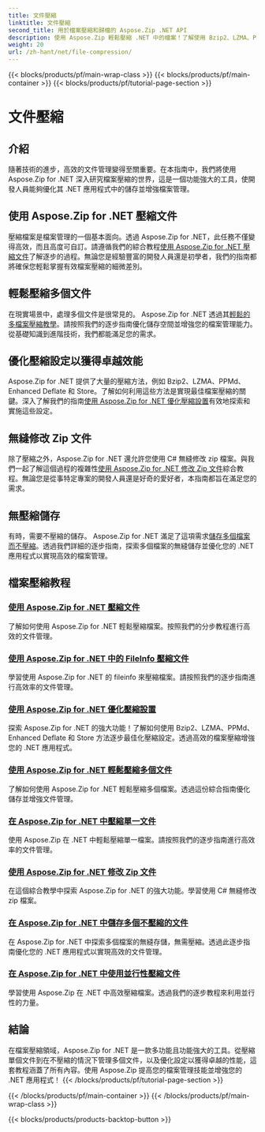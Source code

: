 ```yaml
---
title: 文件壓縮
linktitle: 文件壓縮
second_title: 用於檔案壓縮和歸檔的 Aspose.Zip .NET API
description: 使用 Aspose.Zip 輕鬆壓縮 .NET 中的檔案！了解使用 Bzip2、LZMA、PPMd、Deflate 和儲存方法進行逐步檔案管理，以獲得最佳壓縮設定。
weight: 20
url: /zh-hant/net/file-compression/
---
```


{{< blocks/products/pf/main-wrap-class >}}
{{< blocks/products/pf/main-container >}}
{{< blocks/products/pf/tutorial-page-section >}}

# 文件壓縮


## 介紹

隨著技術的進步，高效的文件管理變得至關重要。在本指南中，我們將使用 Aspose.Zip for .NET 深入研究檔案壓縮的世界，這是一個功能強大的工具，使開發人員能夠優化其 .NET 應用程式中的儲存並增強檔案管理。

## 使用 Aspose.Zip for .NET 壓縮文件
壓縮檔案是檔案管理的一個基本面向。透過 Aspose.Zip for .NET，此任務不僅變得高效，而且高度可自訂。請遵循我們的綜合教程[使用 Aspose.Zip for .NET 壓縮文件](./compress-file/)了解逐步的過程。無論您是經驗豐富的開發人員還是初學者，我們的指南都將確保您輕鬆掌握有效檔案壓縮的細微差別。

## 輕鬆壓縮多個文件
在現實場景中，處理多個文件是很常見的。 Aspose.Zip for .NET 透過其[輕鬆的多檔案壓縮教學](./compress-multiple-files/)。請按照我們的逐步指南優化儲存空間並增強您的檔案管理能力。從基礎知識到進階技術，我們都能滿足您的需求。

## 優化壓縮設定以獲得卓越效能
Aspose.Zip for .NET 提供了大量的壓縮方法，例如 Bzip2、LZMA、PPMd、Enhanced Deflate 和 Store。了解如何利用這些方法是實現最佳檔案壓縮的關鍵。深入了解我們的指南[使用 Aspose.Zip for .NET 優化壓縮設置](./optimizing-compression-settings/)有效地探索和實施這些設定。

## 無縫修改 Zip 文件
除了壓縮之外，Aspose.Zip for .NET 還允許您使用 C# 無縫修改 zip 檔案。與我們一起了解這個過程的複雜性[使用 Aspose.Zip for .NET 修改 Zip 文件](./modifying-zip-files/)綜合教程。無論您是從事特定專案的開發人員還是好奇的愛好者，本指南都旨在滿足您的需求。

## 無壓縮儲存
有時，需要不壓縮的儲存。 Aspose.Zip for .NET 滿足了這項需求[儲存多個檔案而不壓縮](./store-multiple-files-no-compression/)。透過我們詳細的逐步指南，探索多個檔案的無縫儲存並優化您的 .NET 應用程式以實現高效的檔案管理。

## 檔案壓縮教程
### [使用 Aspose.Zip for .NET 壓縮文件](./compress-file/)
了解如何使用 Aspose.Zip for .NET 輕鬆壓縮檔案。按照我們的分步教程進行高效的文件管理。
### [使用 Aspose.Zip for .NET 中的 FileInfo 壓縮文件](./compress-files-fileinfo/)
學習使用 Aspose.Zip for .NET 的 fileinfo 來壓縮檔案。請按照我們的逐步指南進行高效率的文件管理。
### [使用 Aspose.Zip for .NET 優化壓縮設置](./optimizing-compression-settings/)
探索 Aspose.Zip for .NET 的強大功能！了解如何使用 Bzip2、LZMA、PPMd、Enhanced Deflate 和 Store 方法逐步最佳化壓縮設定。透過高效的檔案壓縮增強您的 .NET 應用程式。
### [使用 Aspose.Zip for .NET 輕鬆壓縮多個文件](./compress-multiple-files/)
了解如何使用 Aspose.Zip for .NET 輕鬆壓縮多個檔案。透過這份綜合指南優化儲存並增強文件管理。
### [在 Aspose.Zip for .NET 中壓縮單一文件](./compress-single-file/)
使用 Aspose.Zip 在 .NET 中輕鬆壓縮單一檔案。請按照我們的逐步指南進行高效率的文件管理。
### [使用 Aspose.Zip for .NET 修改 Zip 文件](./modifying-zip-files/)
在這個綜合教學中探索 Aspose.Zip for .NET 的強大功能。學習使用 C# 無縫修改 zip 檔案。
### [在 Aspose.Zip for .NET 中儲存多個不壓縮的文件](./store-multiple-files-no-compression/)
在 Aspose.Zip for .NET 中探索多個檔案的無縫存儲，無需壓縮。透過此逐步指南優化您的 .NET 應用程式以實現高效的文件管理。
### [在 Aspose.Zip for .NET 中使用並行性壓縮文件](./using-parallelism-compress-files/)
學習使用 Aspose.Zip 在 .NET 中高效壓縮檔案。透過我們的逐步教程來利用並行性的力量。

## 結論
在檔案壓縮領域，Aspose.Zip for .NET 是一款多功能且功能強大的工具。從壓縮單個文件到在不壓縮的情況下管理多個文件，以及優化設定以獲得卓越的性能，這套教程涵蓋了所有內容。使用 Aspose.Zip 提高您的檔案管理技能並增強您的 .NET 應用程式！
{{< /blocks/products/pf/tutorial-page-section >}}

{{< /blocks/products/pf/main-container >}}
{{< /blocks/products/pf/main-wrap-class >}}

{{< blocks/products/products-backtop-button >}}
